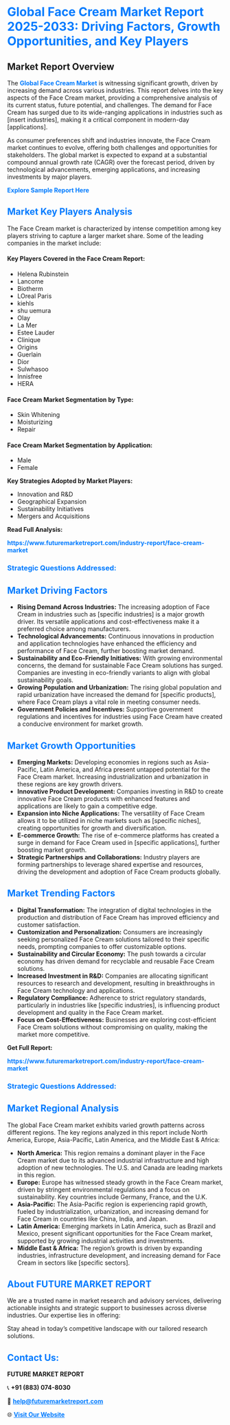 <h1 style="color: #007BFF;">Global Face Cream Market Report 2025-2033: Driving Factors, Growth Opportunities, and Key Players</h1>

<section id="overview">
<h2>Market Report Overview</h2>
<p>The <a href="https://www.futuremarketreport.com/industry-report/face-cream-market" style="color: #007BFF; text-decoration: none;"><strong>Global Face Cream Market</strong></a> is witnessing significant growth, driven by increasing demand across various industries. This report delves into the key aspects of the Face Cream market, providing a comprehensive analysis of its current status, future potential, and challenges. The demand for Face Cream has surged due to its wide-ranging applications in industries such as [insert industries], making it a critical component in modern-day [applications].</p>
<p>As consumer preferences shift and industries innovate, the Face Cream market continues to evolve, offering both challenges and opportunities for stakeholders. The global market is expected to expand at a substantial compound annual growth rate (CAGR) over the forecast period, driven by technological advancements, emerging applications, and increasing investments by major players.</p>
</section>

<section id="overview">
<p><a href="https://www.futuremarketreport.com/request-sample/reportId=42308" style="color: #007BFF; text-decoration: none;"><strong>Explore Sample Report Here</strong></a></p>
</section>

<section id="key-players">
<h2 style="color: #007BFF;">Market Key Players Analysis</h2>
<p>The Face Cream market is characterized by intense competition among key players striving to capture a larger market share. Some of the leading companies in the market include:</p>
<h4>Key Players Covered in the Face Cream Report:</h4>
<ul><li>Helena Rubinstein</li><li>Lancome</li><li>Biotherm</li><li>LOreal Paris</li><li>kiehls</li><li>shu uemura</li><li>Olay</li><li>La Mer</li><li>Estee Lauder</li><li>Clinique</li><li>Origins</li><li>Guerlain</li><li>Dior</li><li>Sulwhasoo</li><li>Innisfree</li><li>HERA</li></ul>
<h4>Face Cream Market Segmentation by Type:</h4>
<ul><li>Skin Whitening</li><li>Moisturizing</li><li>Repair</li></ul>

<h4>Face Cream Market Segmentation by Application:</h4>
<ul><li>Male</li><li>Female</li></ul>
<p><strong>Key Strategies Adopted by Market Players:</strong></p>
<ul>
<li>Innovation and R&D</li>
<li>Geographical Expansion</li>
<li>Sustainability Initiatives</li>
<li>Mergers and Acquisitions</li>
</ul>
</section>

<section>
<p><strong>Read Full Analysis: </strong></p><a href="https://www.futuremarketreport.com/industry-report/face-cream-market" style="color: #007BFF; text-decoration: none;"><strong>https://www.futuremarketreport.com/industry-report/face-cream-market</strong></a>
<h3 style="color: #007BFF;">Strategic Questions Addressed:</h3>
</section>

<section id="driving-factors">
<h2 style="color: #007BFF;">Market Driving Factors</h2>
<ul>
<li><strong>Rising Demand Across Industries:</strong> The increasing adoption of Face Cream in industries such as [specific industries] is a major growth driver. Its versatile applications and cost-effectiveness make it a preferred choice among manufacturers.</li>
<li><strong>Technological Advancements:</strong> Continuous innovations in production and application technologies have enhanced the efficiency and performance of Face Cream, further boosting market demand.</li>
<li><strong>Sustainability and Eco-Friendly Initiatives:</strong> With growing environmental concerns, the demand for sustainable Face Cream solutions has surged. Companies are investing in eco-friendly variants to align with global sustainability goals.</li>
<li><strong>Growing Population and Urbanization:</strong> The rising global population and rapid urbanization have increased the demand for [specific products], where Face Cream plays a vital role in meeting consumer needs.</li>
<li><strong>Government Policies and Incentives:</strong> Supportive government regulations and incentives for industries using Face Cream have created a conducive environment for market growth.</li>
</ul>
</section>

<section id="growth-opportunities">
<h2 style="color: #007BFF;">Market Growth Opportunities</h2>
<ul>
<li><strong>Emerging Markets:</strong> Developing economies in regions such as Asia-Pacific, Latin America, and Africa present untapped potential for the Face Cream market. Increasing industrialization and urbanization in these regions are key growth drivers.</li>
<li><strong>Innovative Product Development:</strong> Companies investing in R&D to create innovative Face Cream products with enhanced features and applications are likely to gain a competitive edge.</li>
<li><strong>Expansion into Niche Applications:</strong> The versatility of Face Cream allows it to be utilized in niche markets such as [specific niches], creating opportunities for growth and diversification.</li>
<li><strong>E-commerce Growth:</strong> The rise of e-commerce platforms has created a surge in demand for Face Cream used in [specific applications], further boosting market growth.</li>
<li><strong>Strategic Partnerships and Collaborations:</strong> Industry players are forming partnerships to leverage shared expertise and resources, driving the development and adoption of Face Cream products globally.</li>
</ul>
</section>

<section id="trending-factors">
<h2 style="color: #007BFF;">Market Trending Factors</h2>
<ul>
<li><strong>Digital Transformation:</strong> The integration of digital technologies in the production and distribution of Face Cream has improved efficiency and customer satisfaction.</li>
<li><strong>Customization and Personalization:</strong> Consumers are increasingly seeking personalized Face Cream solutions tailored to their specific needs, prompting companies to offer customizable options.</li>
<li><strong>Sustainability and Circular Economy:</strong> The push towards a circular economy has driven demand for recyclable and reusable Face Cream solutions.</li>
<li><strong>Increased Investment in R&D:</strong> Companies are allocating significant resources to research and development, resulting in breakthroughs in Face Cream technology and applications.</li>
<li><strong>Regulatory Compliance:</strong> Adherence to strict regulatory standards, particularly in industries like [specific industries], is influencing product development and quality in the Face Cream market.</li>
<li><strong>Focus on Cost-Effectiveness:</strong> Businesses are exploring cost-efficient Face Cream solutions without compromising on quality, making the market more competitive.</li>
</ul>
</section>

<section>
<p><strong>Get Full Report: </strong></p><a href="https://www.futuremarketreport.com/industry-report/face-cream-market" style="color: #007BFF; text-decoration: none;"><strong>https://www.futuremarketreport.com/industry-report/face-cream-market</strong></a>
<h3 style="color: #007BFF;">Strategic Questions Addressed:</h3>
</section>


<section id="regional-analysis">
<h2 style="color: #007BFF;">Market Regional Analysis</h2>
<p>The global Face Cream market exhibits varied growth patterns across different regions. The key regions analyzed in this report include North America, Europe, Asia-Pacific, Latin America, and the Middle East & Africa:</p>
<ul>
<li><strong>North America:</strong> This region remains a dominant player in the Face Cream market due to its advanced industrial infrastructure and high adoption of new technologies. The U.S. and Canada are leading markets in this region.</li>
<li><strong>Europe:</strong> Europe has witnessed steady growth in the Face Cream market, driven by stringent environmental regulations and a focus on sustainability. Key countries include Germany, France, and the U.K.</li>
<li><strong>Asia-Pacific:</strong> The Asia-Pacific region is experiencing rapid growth, fueled by industrialization, urbanization, and increasing demand for Face Cream in countries like China, India, and Japan.</li>
<li><strong>Latin America:</strong> Emerging markets in Latin America, such as Brazil and Mexico, present significant opportunities for the Face Cream market, supported by growing industrial activities and investments.</li>
<li><strong>Middle East & Africa:</strong> The region’s growth is driven by expanding industries, infrastructure development, and increasing demand for Face Cream in sectors like [specific sectors].</li>
</ul>
</section>

<footer>
<h2 style="color: #007BFF;">About FUTURE MARKET REPORT</h2>
<p>We are a trusted name in market research and advisory services, delivering actionable insights and strategic support to businesses across diverse industries. Our expertise lies in offering:</p>

<p>Stay ahead in today’s competitive landscape with our tailored research solutions.</p>

<h2 style="color: #007BFF;">Contact Us:</h2>
<p><strong>FUTURE MARKET REPORT</strong></p>
<p>📞 <strong>+91 (883) 074-8030</strong></p>
<p>📧 <strong><a href="mailto:help@futuremarketreport.com" style="color: #007BFF;">help@futuremarketreport.com</a></strong></p>
<p>🌐 <strong><a href="https://www.futuremarketreport.com/" style="color: #007BFF;">Visit Our Website</a></strong></p>
</footer>